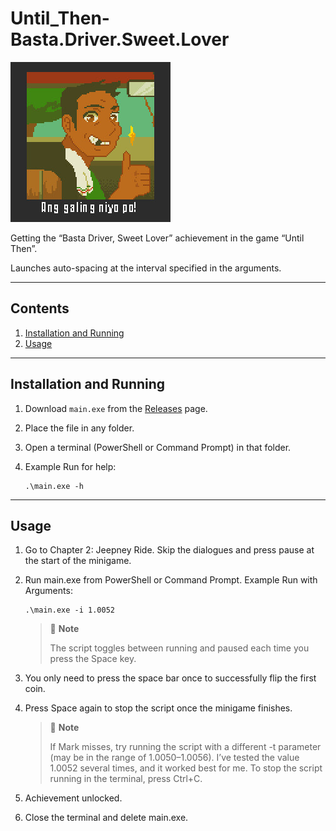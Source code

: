 # Until_Then-Basta.Driver.Sweet.Lover

![Achievement icon](./images/achievement_icon.jpg)

Getting the “Basta Driver, Sweet Lover” achievement in the game “Until Then”.

Launches auto-spacing at the interval specified in the arguments.

---

## Contents

1. [Installation and Running](#installation-and-running)
2. [Usage](#usage)

---

## Installation and Running

1. Download `main.exe` from the [Releases](https://github.com/fallmute/Until_Then-Basta.Driver.Sweet.Lover/releases) page.  
2. Place the file in any folder.
3. Open a terminal (PowerShell or Command Prompt) in that folder.
4. Example Run for help:
   
   ```
   .\main.exe -h
   ```

---

## Usage

1. Go to Chapter 2: Jeepney Ride. Skip the dialogues and press pause at the start of the minigame.
2. Run main.exe from PowerShell or Command Prompt. Example Run with Arguments:
   
   ```
   .\main.exe -i 1.0052
   ```


   > 📌 **Note**
   >  
   > The script toggles between running and paused each time you press the Space key.


3. You only need to press the space bar once to successfully flip the first coin.
4. Press Space again to stop the script once the minigame finishes.

   > 📌 **Note**
   >  
   > If Mark misses, try running the script with a different -t parameter (may be in the range of 1.0050–1.0056). I’ve tested the value 1.0052 several times, and it worked best for me. To stop the script running in the terminal, press Ctrl+C.

6. Achievement unlocked.
7. Close the terminal and delete main.exe.


  
